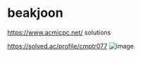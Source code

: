 # beakjoon 
https://www.acmicpc.net/ solutions

https://solved.ac/profile/cmptr077
![image](https://github.com/yehoon17/beakjoon/assets/83195606/8ccefbd4-26fc-43ee-a0d9-b813825a2e40)
